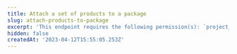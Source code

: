 ```yaml
---
title: Attach a set of products to a package
slug: attach-products-to-package
excerpt: 'This endpoint requires the following permission(s): `project_configuration:packages:read_write`.'
hidden: false
createdAt: '2023-04-12T15:55:05.253Z'
---
```

